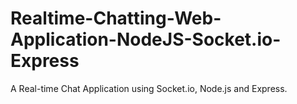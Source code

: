 <h1>Realtime-Chatting-Web-Application-NodeJS-Socket.io-Express</h1>
A Real-time Chat Application using Socket.io, Node.js and Express.
